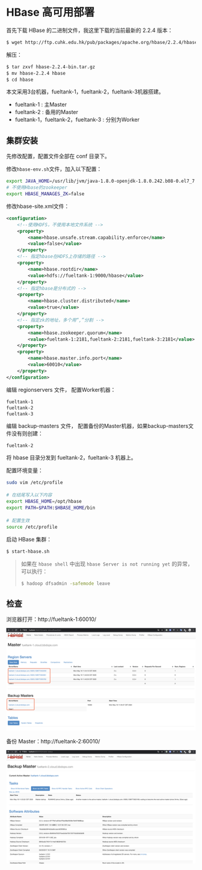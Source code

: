 # HBase 高可用部署

首先下载 HBase 的二进制文件，我这里下载的当前最新的 2.2.4 版本：

```bash
$ wget http://ftp.cuhk.edu.hk/pub/packages/apache.org/hbase/2.2.4/hbase-2.2.4-bin.tar.gz
```

解压：

```bash
$ tar zxvf hbase-2.2.4-bin.tar.gz
$ mv hbase-2.2.4 hbase
$ cd hbase
```

本文采用3台机器，fueltank-1，fueltank-2，fueltank-3机器搭建。

- fueltank-1 : 主Master
- fueltank-2 : 备用的Master
- fueltank-1，fueltank-2，fueltank-3 : 分别为Worker



## 集群安装

先修改配置，配置文件全部在 conf 目录下。

修改`hbase-env.sh`文件，加入以下配置：

```bash
export JAVA_HOME=/usr/lib/jvm/java-1.8.0-openjdk-1.8.0.242.b08-0.el7_7.x86_64
# 不使用Hbase的zookeeper
export HBASE_MANAGES_ZK=false
```

修改hbase-site.xml文件：

```xml
<configuration>
    <!--使用HDFS，不使用本地文件系统 -->
    <property>
        <name>hbase.unsafe.stream.capability.enforce</name>
        <value>false</value>
    </property>
    <!-- 指定hbase在HDFS上存储的路径 -->
    <property>
        <name>hbase.rootdir</name>
        <value>hdfs://fueltank-1:9000/hbase</value>
    </property>
    <!-- 指定hbase是分布式的 -->
    <property>
        <name>hbase.cluster.distributed</name>
        <value>true</value>
    </property>
    <!-- 指定zk的地址，多个用“,”分割 -->
    <property>
        <name>hbase.zookeeper.quorum</name>
        <value>fueltank-1:2181,fueltank-2:2181,fueltank-3:2181</value>
    </property>
    <property>
        <name>hbase.master.info.port</name>
        <value>60010</value>
    </property>
</configuration>
```

编辑 regionservers 文件， 配置Worker机器：

```
fueltank-1
fueltank-2
fueltank-3
```

编辑 backup-masters 文件， 配置备份的Master机器，如果backup-masters文件没有则创建：

```
fueltank-2
```

将 hbase 目录分发到 fueltank-2，fueltank-3 机器上。

配置环境变量：

```bash
sudo vim /etc/profile

# 在结尾写入以下内容
export HBASE_HOME=/opt/hbase
export PATH=$PATH:$HBASE_HOME/bin

# 配置生效
source /etc/profile
```

启动 HBase 集群：

```bash
$ start-hbase.sh 
```

>如果在 `hbase shell` 中出现 `hbase Server is not running yet` 的异常，可以执行：
>
>```bash
>$ hadoop dfsadmin -safemode leave 
>```

## 检查

浏览器打开：http://fueltank-1:60010/

![image-20200518115631842](../../resource/image-20200518115631842.png)

备份 Master：http://fueltank-2:60010/

![image-20200518115744623](../../resource/image-20200518115744623.png)











